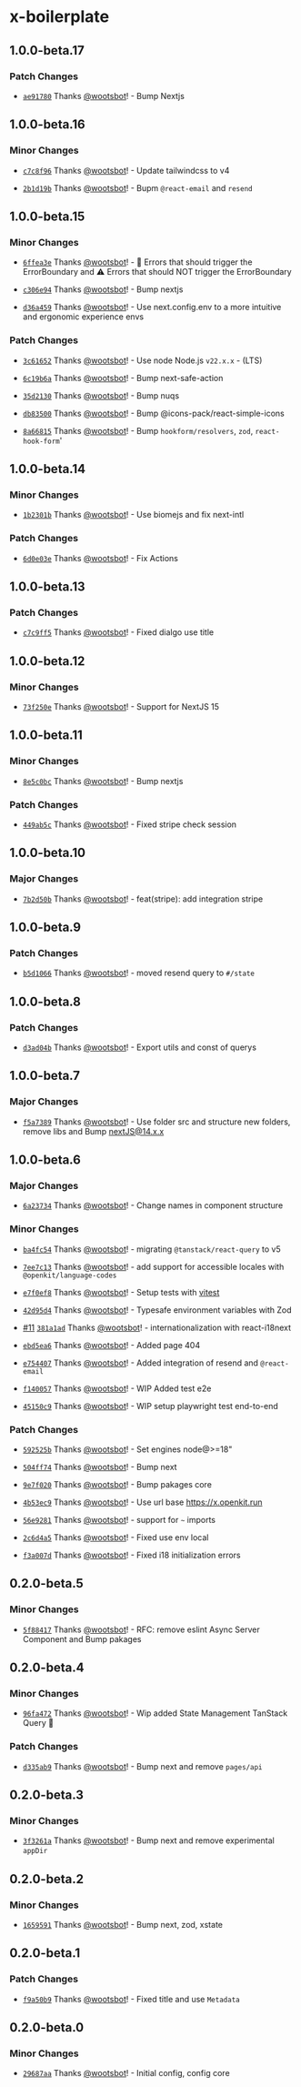# x-boilerplate

## 1.0.0-beta.17

### Patch Changes

- [`ae91780`](https://github.com/wootsbot/X-boilerplate/commit/ae917805444e5716fde3f92b509cf8a3673dc51e) Thanks [@wootsbot](https://github.com/wootsbot)! - Bump Nextjs

## 1.0.0-beta.16

### Minor Changes

- [`c7c8f96`](https://github.com/wootsbot/X-boilerplate/commit/c7c8f9650f803679a81cdcda5e69ef21bd8d0377) Thanks [@wootsbot](https://github.com/wootsbot)! - Update tailwindcss to v4

- [`2b1d19b`](https://github.com/wootsbot/X-boilerplate/commit/2b1d19b545416fa62585794628c27104ddc6f64f) Thanks [@wootsbot](https://github.com/wootsbot)! - Bupm `@react-email` and `resend`

## 1.0.0-beta.15

### Minor Changes

- [`6ffea3e`](https://github.com/wootsbot/X-boilerplate/commit/6ffea3e69477e1c4e4d8420eb06fab2f28c88d95) Thanks [@wootsbot](https://github.com/wootsbot)! - 🔴 Errors that should trigger the ErrorBoundary and ⚠️ Errors that should NOT trigger the ErrorBoundary

- [`c306e94`](https://github.com/wootsbot/X-boilerplate/commit/c306e9407e5cea38f01530455b00e80a7be7d3a4) Thanks [@wootsbot](https://github.com/wootsbot)! - Bump nextjs

- [`d36a459`](https://github.com/wootsbot/X-boilerplate/commit/d36a4591e447297095efe01c0ce0ae5d7d7236b1) Thanks [@wootsbot](https://github.com/wootsbot)! - Use next.config.env to a more intuitive and ergonomic experience envs

### Patch Changes

- [`3c61652`](https://github.com/wootsbot/X-boilerplate/commit/3c61652f08d843307cd47cad61d7dfa4c4cc5e0e) Thanks [@wootsbot](https://github.com/wootsbot)! - Use node Node.js `v22.x.x` - (LTS)

- [`6c19b6a`](https://github.com/wootsbot/X-boilerplate/commit/6c19b6a09637fefbabb0e75470141566f1c81fe1) Thanks [@wootsbot](https://github.com/wootsbot)! - Bump next-safe-action

- [`35d2130`](https://github.com/wootsbot/X-boilerplate/commit/35d2130e532eefd7f7db89354339238c9d394316) Thanks [@wootsbot](https://github.com/wootsbot)! - Bump nuqs

- [`db83500`](https://github.com/wootsbot/X-boilerplate/commit/db835000caba29f95ad2fe1aef7c4708f4311572) Thanks [@wootsbot](https://github.com/wootsbot)! - Bump @icons-pack/react-simple-icons

- [`8a66815`](https://github.com/wootsbot/X-boilerplate/commit/8a66815822be581875b0e0420483b4d20477ce78) Thanks [@wootsbot](https://github.com/wootsbot)! - Bump `hookform/resolvers`, `zod`, `react-hook-form`'

## 1.0.0-beta.14

### Minor Changes

- [`1b2301b`](https://github.com/wootsbot/X-boilerplate/commit/1b2301b29a19c485c60aa50c0affde1ec3ed083b) Thanks [@wootsbot](https://github.com/wootsbot)! - Use biomejs and fix next-intl

### Patch Changes

- [`6d0e03e`](https://github.com/wootsbot/X-boilerplate/commit/6d0e03e692871fe2864397131c56cbc48e2056d8) Thanks [@wootsbot](https://github.com/wootsbot)! - Fix Actions

## 1.0.0-beta.13

### Patch Changes

- [`c7c9ff5`](https://github.com/wootsbot/X-boilerplate/commit/c7c9ff529e166cbf5da7ee357a8ac5f6abf24f05) Thanks [@wootsbot](https://github.com/wootsbot)! - Fixed dialgo use title

## 1.0.0-beta.12

### Minor Changes

- [`73f250e`](https://github.com/wootsbot/X-boilerplate/commit/73f250ee0947c67f27cbcc18ac801316c2069357) Thanks [@wootsbot](https://github.com/wootsbot)! - Support for NextJS 15

## 1.0.0-beta.11

### Minor Changes

- [`8e5c0bc`](https://github.com/wootsbot/X-boilerplate/commit/8e5c0bcaa37c581cec466e241bee1ce0d83a6875) Thanks [@wootsbot](https://github.com/wootsbot)! - Bump nextjs

### Patch Changes

- [`449ab5c`](https://github.com/wootsbot/X-boilerplate/commit/449ab5c8bf96966ac9af032dacec1206f55eaad0) Thanks [@wootsbot](https://github.com/wootsbot)! - Fixed stripe check session

## 1.0.0-beta.10

### Major Changes

- [`7b2d50b`](https://github.com/wootsbot/X-boilerplate/commit/7b2d50bb967f9db8c5be7b60c20cda99cd28b9d8) Thanks [@wootsbot](https://github.com/wootsbot)! - feat(stripe): add integration stripe

## 1.0.0-beta.9

### Patch Changes

- [`b5d1066`](https://github.com/wootsbot/X-boilerplate/commit/b5d106699da50b992220d8142180f51f97266fee) Thanks [@wootsbot](https://github.com/wootsbot)! - moved resend query to `#/state`

## 1.0.0-beta.8

### Patch Changes

- [`d3ad04b`](https://github.com/wootsbot/X-boilerplate/commit/d3ad04bcb558f268575a9c2e4de9140b09a61aa5) Thanks [@wootsbot](https://github.com/wootsbot)! - Export utils and const of querys

## 1.0.0-beta.7

### Major Changes

- [`f5a7389`](https://github.com/wootsbot/X-boilerplate/commit/f5a73893a95b6fb8c9b3851560817ed74e77ef4e) Thanks [@wootsbot](https://github.com/wootsbot)! - Use folder src and structure new folders, remove libs and Bump nextJS@14.x.x

## 1.0.0-beta.6

### Major Changes

- [`6a23734`](https://github.com/wootsbot/X-boilerplate/commit/6a237347feb168e48bedd5023f681106230e503c) Thanks [@wootsbot](https://github.com/wootsbot)! - Change names in component structure

### Minor Changes

- [`ba4fc54`](https://github.com/wootsbot/X-boilerplate/commit/ba4fc54689effbe82f828d31fc1518d49c13e5ba) Thanks [@wootsbot](https://github.com/wootsbot)! - migrating `@tanstack/react-query` to v5

- [`7ee7c13`](https://github.com/wootsbot/X-boilerplate/commit/7ee7c1372b6346528f6189c285d8ed238665e48e) Thanks [@wootsbot](https://github.com/wootsbot)! - add support for accessible locales with `@openkit/language-codes`

- [`e7f0ef8`](https://github.com/wootsbot/X-boilerplate/commit/e7f0ef891efc79722a1aa541c6bcc8a078e79777) Thanks [@wootsbot](https://github.com/wootsbot)! - Setup tests with [vitest](https://vitest.dev/)

- [`42d95d4`](https://github.com/wootsbot/X-boilerplate/commit/42d95d482eb5ab51229b841c8a1c4f5e7f8f433f) Thanks [@wootsbot](https://github.com/wootsbot)! - Typesafe environment variables with Zod

- [#11](https://github.com/wootsbot/X-boilerplate/pull/11) [`381a1ad`](https://github.com/wootsbot/X-boilerplate/commit/381a1ad3b6c27f8f2dd3dcabe763d4bb3f6ec921) Thanks [@wootsbot](https://github.com/wootsbot)! - internationalization with react-i18next

- [`ebd5ea6`](https://github.com/wootsbot/X-boilerplate/commit/ebd5ea6a8645bd201baa12e377897c1ad9569048) Thanks [@wootsbot](https://github.com/wootsbot)! - Added page 404

- [`e754407`](https://github.com/wootsbot/X-boilerplate/commit/e754407f63f07d21f145f77f4e6d37a0880395ab) Thanks [@wootsbot](https://github.com/wootsbot)! - Added integration of resend and `@react-email`

- [`f140057`](https://github.com/wootsbot/X-boilerplate/commit/f1400576cc7997f04497accb0e3062f71ccebf5d) Thanks [@wootsbot](https://github.com/wootsbot)! - WIP Added test e2e

- [`45150c9`](https://github.com/wootsbot/X-boilerplate/commit/45150c980ef2fa75d328a7e31374e7ecf651c92a) Thanks [@wootsbot](https://github.com/wootsbot)! - WIP setup playwright test end-to-end

### Patch Changes

- [`592525b`](https://github.com/wootsbot/X-boilerplate/commit/592525bbb986725573d34e2701d8eccf2a1c2b19) Thanks [@wootsbot](https://github.com/wootsbot)! - Set engines node@>=18"

- [`504ff74`](https://github.com/wootsbot/X-boilerplate/commit/504ff743bc89f57a1d63276b2cdaaa1a6fd24f2c) Thanks [@wootsbot](https://github.com/wootsbot)! - Bump next

- [`9e7f020`](https://github.com/wootsbot/X-boilerplate/commit/9e7f0206965a480a6f030b9ac2f9f601b8e57960) Thanks [@wootsbot](https://github.com/wootsbot)! - Bump pakages core

- [`4b53ec9`](https://github.com/wootsbot/X-boilerplate/commit/4b53ec9eef1b99b6054e6283c14c7f6d2d1e98fd) Thanks [@wootsbot](https://github.com/wootsbot)! - Use url base https://x.openkit.run

- [`56e9281`](https://github.com/wootsbot/X-boilerplate/commit/56e9281e9001b1246c35747cb3d98d05d4b69dbb) Thanks [@wootsbot](https://github.com/wootsbot)! - support for `~` imports

- [`2c6d4a5`](https://github.com/wootsbot/X-boilerplate/commit/2c6d4a564382b8c8dc596ad8e55a51a1996579e7) Thanks [@wootsbot](https://github.com/wootsbot)! - Fixed use env local

- [`f3a007d`](https://github.com/wootsbot/X-boilerplate/commit/f3a007d3aefc42fecc2d4141189cf57c2f1bca20) Thanks [@wootsbot](https://github.com/wootsbot)! - Fixed i18 initialization errors

## 0.2.0-beta.5

### Minor Changes

- [`5f88417`](https://github.com/wootsbot/X-boilerplate/commit/5f884175aaf129f873c9cabb9a564fd13c5b9f62) Thanks [@wootsbot](https://github.com/wootsbot)! - RFC: remove eslint Async Server Component and Bump pakages

## 0.2.0-beta.4

### Minor Changes

- [`96fa472`](https://github.com/wootsbot/X-boilerplate/commit/96fa472a008136892b9e9a3dce947f61c3bc0c67) Thanks [@wootsbot](https://github.com/wootsbot)! - Wip added State Management TanStack Query 🌺

### Patch Changes

- [`d335ab9`](https://github.com/wootsbot/X-boilerplate/commit/d335ab95e3eefe4c784e557561ce8207008a76e7) Thanks [@wootsbot](https://github.com/wootsbot)! - Bump next and remove `pages/api`

## 0.2.0-beta.3

### Minor Changes

- [`3f3261a`](https://github.com/wootsbot/X-boilerplate/commit/3f3261a434c8f2442378a4aff52679b35711c417) Thanks [@wootsbot](https://github.com/wootsbot)! - Bump next and remove experimental `appDir`

## 0.2.0-beta.2

### Minor Changes

- [`1659591`](https://github.com/wootsbot/X-boilerplate/commit/1659591642ec3d1c4cc6ca121d50674964651d0c) Thanks [@wootsbot](https://github.com/wootsbot)! - Bump next, zod, xstate

## 0.2.0-beta.1

### Patch Changes

- [`f9a50b9`](https://github.com/wootsbot/X-boilerplate/commit/f9a50b9e1da3258f086d11c30d29eef02cfe7a2b) Thanks [@wootsbot](https://github.com/wootsbot)! - Fixed title and use `Metadata`

## 0.2.0-beta.0

### Minor Changes

- [`29687aa`](https://github.com/wootsbot/X-boilerplate/commit/29687aa399b528b890f1582a29ec13f6fd1132bc) Thanks [@wootsbot](https://github.com/wootsbot)! - Initial config, config core
